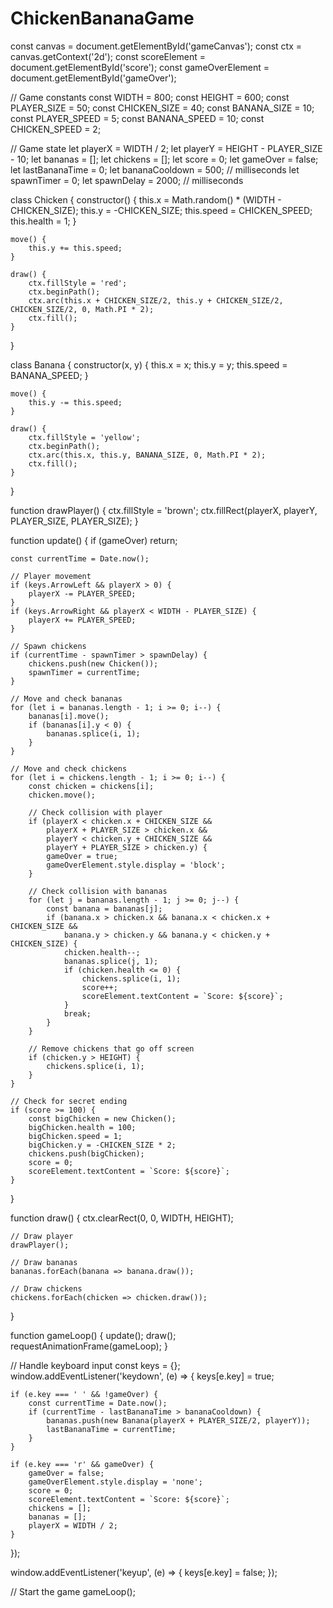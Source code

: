 # ChickenBananaGame
const canvas = document.getElementById('gameCanvas');
const ctx = canvas.getContext('2d');
const scoreElement = document.getElementById('score');
const gameOverElement = document.getElementById('gameOver');

// Game constants
const WIDTH = 800;
const HEIGHT = 600;
const PLAYER_SIZE = 50;
const CHICKEN_SIZE = 40;
const BANANA_SIZE = 10;
const PLAYER_SPEED = 5;
const BANANA_SPEED = 10;
const CHICKEN_SPEED = 2;

// Game state
let playerX = WIDTH / 2;
let playerY = HEIGHT - PLAYER_SIZE - 10;
let bananas = [];
let chickens = [];
let score = 0;
let gameOver = false;
let lastBananaTime = 0;
let bananaCooldown = 500; // milliseconds
let spawnTimer = 0;
let spawnDelay = 2000; // milliseconds

class Chicken {
    constructor() {
        this.x = Math.random() * (WIDTH - CHICKEN_SIZE);
        this.y = -CHICKEN_SIZE;
        this.speed = CHICKEN_SPEED;
        this.health = 1;
    }

    move() {
        this.y += this.speed;
    }

    draw() {
        ctx.fillStyle = 'red';
        ctx.beginPath();
        ctx.arc(this.x + CHICKEN_SIZE/2, this.y + CHICKEN_SIZE/2, CHICKEN_SIZE/2, 0, Math.PI * 2);
        ctx.fill();
    }
}

class Banana {
    constructor(x, y) {
        this.x = x;
        this.y = y;
        this.speed = BANANA_SPEED;
    }

    move() {
        this.y -= this.speed;
    }

    draw() {
        ctx.fillStyle = 'yellow';
        ctx.beginPath();
        ctx.arc(this.x, this.y, BANANA_SIZE, 0, Math.PI * 2);
        ctx.fill();
    }
}

function drawPlayer() {
    ctx.fillStyle = 'brown';
    ctx.fillRect(playerX, playerY, PLAYER_SIZE, PLAYER_SIZE);
}

function update() {
    if (gameOver) return;

    const currentTime = Date.now();

    // Player movement
    if (keys.ArrowLeft && playerX > 0) {
        playerX -= PLAYER_SPEED;
    }
    if (keys.ArrowRight && playerX < WIDTH - PLAYER_SIZE) {
        playerX += PLAYER_SPEED;
    }

    // Spawn chickens
    if (currentTime - spawnTimer > spawnDelay) {
        chickens.push(new Chicken());
        spawnTimer = currentTime;
    }

    // Move and check bananas
    for (let i = bananas.length - 1; i >= 0; i--) {
        bananas[i].move();
        if (bananas[i].y < 0) {
            bananas.splice(i, 1);
        }
    }

    // Move and check chickens
    for (let i = chickens.length - 1; i >= 0; i--) {
        const chicken = chickens[i];
        chicken.move();

        // Check collision with player
        if (playerX < chicken.x + CHICKEN_SIZE &&
            playerX + PLAYER_SIZE > chicken.x &&
            playerY < chicken.y + CHICKEN_SIZE &&
            playerY + PLAYER_SIZE > chicken.y) {
            gameOver = true;
            gameOverElement.style.display = 'block';
        }

        // Check collision with bananas
        for (let j = bananas.length - 1; j >= 0; j--) {
            const banana = bananas[j];
            if (banana.x > chicken.x && banana.x < chicken.x + CHICKEN_SIZE &&
                banana.y > chicken.y && banana.y < chicken.y + CHICKEN_SIZE) {
                chicken.health--;
                bananas.splice(j, 1);
                if (chicken.health <= 0) {
                    chickens.splice(i, 1);
                    score++;
                    scoreElement.textContent = `Score: ${score}`;
                }
                break;
            }
        }

        // Remove chickens that go off screen
        if (chicken.y > HEIGHT) {
            chickens.splice(i, 1);
        }
    }

    // Check for secret ending
    if (score >= 100) {
        const bigChicken = new Chicken();
        bigChicken.health = 100;
        bigChicken.speed = 1;
        bigChicken.y = -CHICKEN_SIZE * 2;
        chickens.push(bigChicken);
        score = 0;
        scoreElement.textContent = `Score: ${score}`;
    }
}

function draw() {
    ctx.clearRect(0, 0, WIDTH, HEIGHT);
    
    // Draw player
    drawPlayer();
    
    // Draw bananas
    bananas.forEach(banana => banana.draw());
    
    // Draw chickens
    chickens.forEach(chicken => chicken.draw());
}

function gameLoop() {
    update();
    draw();
    requestAnimationFrame(gameLoop);
}

// Handle keyboard input
const keys = {};
window.addEventListener('keydown', (e) => {
    keys[e.key] = true;
    
    if (e.key === ' ' && !gameOver) {
        const currentTime = Date.now();
        if (currentTime - lastBananaTime > bananaCooldown) {
            bananas.push(new Banana(playerX + PLAYER_SIZE/2, playerY));
            lastBananaTime = currentTime;
        }
    }
    
    if (e.key === 'r' && gameOver) {
        gameOver = false;
        gameOverElement.style.display = 'none';
        score = 0;
        scoreElement.textContent = `Score: ${score}`;
        chickens = [];
        bananas = [];
        playerX = WIDTH / 2;
    }
});

window.addEventListener('keyup', (e) => {
    keys[e.key] = false;
});

// Start the game
gameLoop(); 
